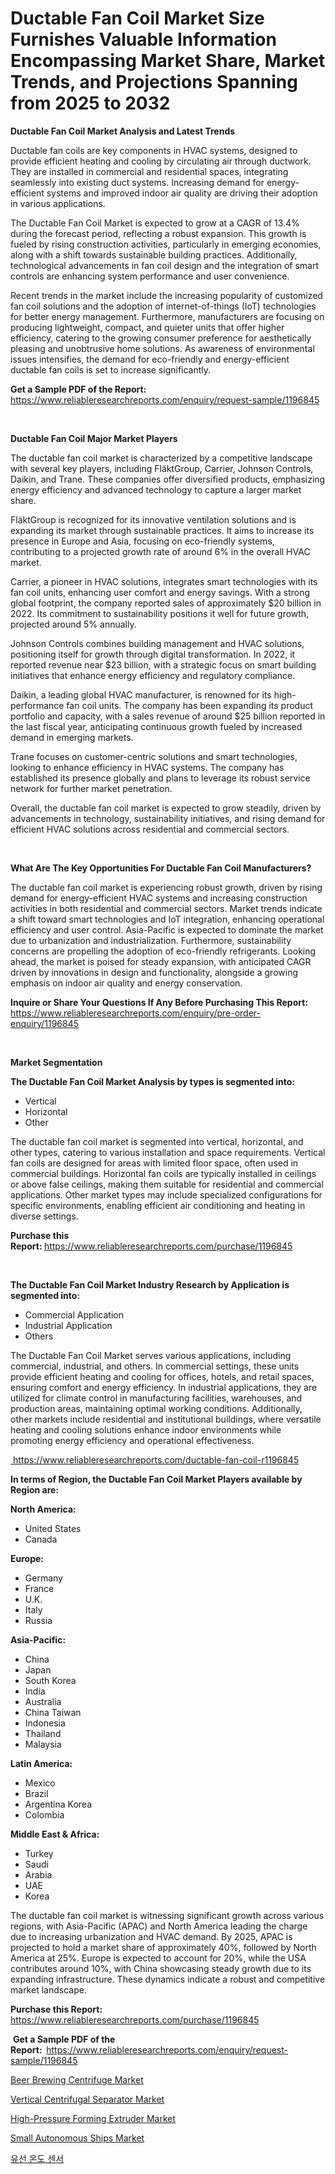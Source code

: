 <p><h1>Ductable Fan Coil Market Size Furnishes Valuable Information Encompassing Market Share, Market Trends, and Projections Spanning from 2025 to 2032</h1></p><p><strong>Ductable Fan Coil Market Analysis and Latest Trends</strong></p>
<p><p>Ductable fan coils are key components in HVAC systems, designed to provide efficient heating and cooling by circulating air through ductwork. They are installed in commercial and residential spaces, integrating seamlessly into existing duct systems. Increasing demand for energy-efficient systems and improved indoor air quality are driving their adoption in various applications.</p><p>The Ductable Fan Coil Market is expected to grow at a CAGR of 13.4% during the forecast period, reflecting a robust expansion. This growth is fueled by rising construction activities, particularly in emerging economies, along with a shift towards sustainable building practices. Additionally, technological advancements in fan coil design and the integration of smart controls are enhancing system performance and user convenience.</p><p>Recent trends in the market include the increasing popularity of customized fan coil solutions and the adoption of internet-of-things (IoT) technologies for better energy management. Furthermore, manufacturers are focusing on producing lightweight, compact, and quieter units that offer higher efficiency, catering to the growing consumer preference for aesthetically pleasing and unobtrusive home solutions. As awareness of environmental issues intensifies, the demand for eco-friendly and energy-efficient ductable fan coils is set to increase significantly.</p></p>
<p><strong>Get a Sample PDF of the Report:&nbsp;</strong> <a href="https://www.reliableresearchreports.com/enquiry/request-sample/1196845?utm_campaign=40&utm_medium=2&utm_source=Github&utm_content=ia&utm_term=12042025&utm_id=ductable-fan-coil">https://www.reliableresearchreports.com/enquiry/request-sample/1196845</a></p>
<p>&nbsp;</p>
<p><strong>Ductable Fan Coil Major Market Players</strong></p>
<p><p>The ductable fan coil market is characterized by a competitive landscape with several key players, including FläktGroup, Carrier, Johnson Controls, Daikin, and Trane. These companies offer diversified products, emphasizing energy efficiency and advanced technology to capture a larger market share.</p><p>FläktGroup is recognized for its innovative ventilation solutions and is expanding its market through sustainable practices. It aims to increase its presence in Europe and Asia, focusing on eco-friendly systems, contributing to a projected growth rate of around 6% in the overall HVAC market.</p><p>Carrier, a pioneer in HVAC solutions, integrates smart technologies with its fan coil units, enhancing user comfort and energy savings. With a strong global footprint, the company reported sales of approximately $20 billion in 2022. Its commitment to sustainability positions it well for future growth, projected around 5% annually.</p><p>Johnson Controls combines building management and HVAC solutions, positioning itself for growth through digital transformation. In 2022, it reported revenue near $23 billion, with a strategic focus on smart building initiatives that enhance energy efficiency and regulatory compliance.</p><p>Daikin, a leading global HVAC manufacturer, is renowned for its high-performance fan coil units. The company has been expanding its product portfolio and capacity, with a sales revenue of around $25 billion reported in the last fiscal year, anticipating continuous growth fueled by increased demand in emerging markets.</p><p>Trane focuses on customer-centric solutions and smart technologies, looking to enhance efficiency in HVAC systems. The company has established its presence globally and plans to leverage its robust service network for further market penetration.</p><p>Overall, the ductable fan coil market is expected to grow steadily, driven by advancements in technology, sustainability initiatives, and rising demand for efficient HVAC solutions across residential and commercial sectors.</p></p>
<p>&nbsp;</p>
<p><strong>What Are The Key Opportunities For Ductable Fan Coil Manufacturers?</strong></p>
<p><p>The ductable fan coil market is experiencing robust growth, driven by rising demand for energy-efficient HVAC systems and increasing construction activities in both residential and commercial sectors. Market trends indicate a shift toward smart technologies and IoT integration, enhancing operational efficiency and user control. Asia-Pacific is expected to dominate the market due to urbanization and industrialization. Furthermore, sustainability concerns are propelling the adoption of eco-friendly refrigerants. Looking ahead, the market is poised for steady expansion, with anticipated CAGR driven by innovations in design and functionality, alongside a growing emphasis on indoor air quality and energy conservation.</p></p>
<p><strong>Inquire or Share Your Questions If Any Before Purchasing This Report:</strong> <a href="https://www.reliableresearchreports.com/enquiry/pre-order-enquiry/1196845?utm_campaign=40&utm_medium=2&utm_source=Github&utm_content=ia&utm_term=12042025&utm_id=ductable-fan-coil">https://www.reliableresearchreports.com/enquiry/pre-order-enquiry/1196845</a></p>
<p>&nbsp;</p>
<p><strong>Market Segmentation</strong></p>
<p><strong>The Ductable Fan Coil Market Analysis by types is segmented into:</strong></p>
<p><ul><li>Vertical</li><li>Horizontal</li><li>Other</li></ul></p>
<p><p>The ductable fan coil market is segmented into vertical, horizontal, and other types, catering to various installation and space requirements. Vertical fan coils are designed for areas with limited floor space, often used in commercial buildings. Horizontal fan coils are typically installed in ceilings or above false ceilings, making them suitable for residential and commercial applications. Other market types may include specialized configurations for specific environments, enabling efficient air conditioning and heating in diverse settings.</p></p>
<p><strong>Purchase this Report:&nbsp;</strong><a href="https://www.reliableresearchreports.com/purchase/1196845?utm_campaign=40&utm_medium=2&utm_source=Github&utm_content=ia&utm_term=12042025&utm_id=ductable-fan-coil">https://www.reliableresearchreports.com/purchase/1196845</a></p>
<p>&nbsp;</p>
<p><strong>The Ductable Fan Coil Market Industry Research by Application is segmented into:</strong></p>
<p><ul><li>Commercial Application</li><li>Industrial Application</li><li>Others</li></ul></p>
<p><p>The Ductable Fan Coil Market serves various applications, including commercial, industrial, and others. In commercial settings, these units provide efficient heating and cooling for offices, hotels, and retail spaces, ensuring comfort and energy efficiency. In industrial applications, they are utilized for climate control in manufacturing facilities, warehouses, and production areas, maintaining optimal working conditions. Additionally, other markets include residential and institutional buildings, where versatile heating and cooling solutions enhance indoor environments while promoting energy efficiency and operational effectiveness.</p></p>
<p><a href="https://www.reliableresearchreports.com/ductable-fan-coil-r1196845?utm_campaign=40&utm_medium=2&utm_source=Github&utm_content=ia&utm_term=12042025&utm_id=ductable-fan-coil">&nbsp;https://www.reliableresearchreports.com/ductable-fan-coil-r1196845</a></p>
<p><strong>In terms of Region, the Ductable Fan Coil Market Players available by Region are:</strong></p>
<p>
    <p> <strong> North America: </strong>
        <ul>
            <li>United States</li>
            <li>Canada</li>
        </ul>
        </p> 
    <p> <strong> Europe: </strong>
        <ul>
            <li>Germany</li>
            <li>France</li>
            <li>U.K.</li>
            <li>Italy</li>
            <li>Russia</li>
        </ul>
        </p> 
    <p> <strong> Asia-Pacific: </strong>
        <ul>
            <li>China</li>
            <li>Japan</li>
            <li>South Korea</li>
            <li>India</li>
            <li>Australia</li>
            <li>China Taiwan</li>
            <li>Indonesia</li>
            <li>Thailand</li>
            <li>Malaysia</li>
        </ul>
        </p> 
    <p> <strong> Latin America: </strong>
        <ul>
            <li>Mexico</li>
            <li>Brazil</li>
            <li>Argentina Korea</li>
            <li>Colombia</li>
        </ul>
        </p> 
    <p> <strong> Middle East & Africa: </strong>
        <ul>
            <li>Turkey</li>
            <li>Saudi</li>
            <li>Arabia</li>
            <li>UAE</li>
            <li>Korea</li>
        </ul>
    </p>
    </p>
<p><p>The ductable fan coil market is witnessing significant growth across various regions, with Asia-Pacific (APAC) and North America leading the charge due to increasing urbanization and HVAC demand. By 2025, APAC is projected to hold a market share of approximately 40%, followed by North America at 25%. Europe is expected to account for 20%, while the USA contributes around 10%, with China showcasing steady growth due to its expanding infrastructure. These dynamics indicate a robust and competitive market landscape.</p></p>
<p><strong>Purchase this Report: </strong><a href="https://www.reliableresearchreports.com/purchase/1196845?utm_campaign=40&utm_medium=2&utm_source=Github&utm_content=ia&utm_term=12042025&utm_id=ductable-fan-coil">https://www.reliableresearchreports.com/purchase/1196845</a></p>
<p>&nbsp;<strong>Get a Sample PDF of the Report:&nbsp;&nbsp;</strong><a href="https://www.reliableresearchreports.com/enquiry/request-sample/1196845?utm_campaign=40&utm_medium=2&utm_source=Github&utm_content=ia&utm_term=12042025&utm_id=ductable-fan-coil">https://www.reliableresearchreports.com/enquiry/request-sample/1196845</a></p>
<p><strong></strong></p>
<p><p><a href="https://github.com/akitamegge65/Market-Research-Report-List-1/blob/main/beer-brewing-centrifuge-market.md?utm_campaign=40&utm_medium=2&utm_source=Github&utm_content=ia&utm_term=12042025&utm_id=ductable-fan-coil">Beer Brewing Centrifuge Market</a></p><p><a href="https://github.com/gummaarmel83/Market-Research-Report-List-1/blob/main/vertical-centrifugal-separator-market.md?utm_campaign=40&utm_medium=2&utm_source=Github&utm_content=ia&utm_term=12042025&utm_id=ductable-fan-coil">Vertical Centrifugal Separator Market</a></p><p><a href="https://github.com/widlerumland/Market-Research-Report-List-1/blob/main/high-pressure-forming-extruder-market.md?utm_campaign=40&utm_medium=2&utm_source=Github&utm_content=ia&utm_term=12042025&utm_id=ductable-fan-coil">High-Pressure Forming Extruder Market</a></p><p><a href="https://github.com/uldularido/Market-Research-Report-List-1/blob/main/small-autonomous-ships-market.md?utm_campaign=40&utm_medium=2&utm_source=Github&utm_content=ia&utm_term=12042025&utm_id=ductable-fan-coil">Small Autonomous Ships Market</a></p><p><a href="https://github.com/sougarounis/Market-Research-Report-List-7/blob/main/957144755100.md?utm_campaign=40&utm_medium=2&utm_source=Github&utm_content=ia&utm_term=12042025&utm_id=ductable-fan-coil">유선 온도 센서</a></p></p>